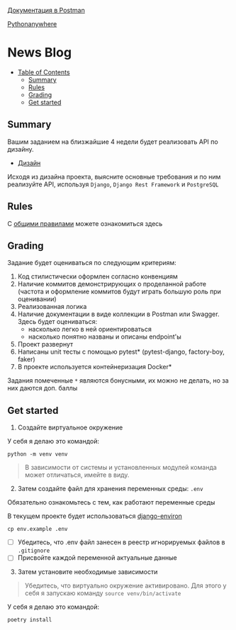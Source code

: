 [Документация в Postman](https://www.postman.com/adinai-omurbaeva/workspace/newsblogmegalab/documentation/10420266-0de44cd8-cb22-4be6-a7ce-b259d0571482?entity=folder-4400ea06-1d08-45ab-b484-1295139abff2)

[Pythonanywhere](https://adinaiomurbaeva.pythonanywhere.com)

# News Blog

- [Table of Contents](#news-blog)
  - [Summary](#summary)
  - [Rules](#rules)
  - [Grading](#grading)
  - [Get started](#get-started)


## Summary

Вашим заданием на близжайшие 4 недели будет реализовать API по дизайну.

- [Дизайн](https://www.figma.com/file/tvDHJjr7Nj1rrD3qoUs9v7/%D0%BD%D0%BE%D0%B2%D0%BE%D1%81%D1%82%D0%BD%D0%BE%D0%B9-%D0%BF%D0%BE%D1%80%D1%82%D0%B0%D0%BB?node-id=0%3A1)

Исходя из дизайна проекта, выясните основные требования и по ним реализуйте API, используя `Django`, `Django Rest Framework` и `PostgreSQL`

## Rules

С [общими правилами](/RULES.md) можете ознакомиться здесь

## Grading

Задание будет оцениваться по следующим критериям:

1. Код стилистически оформлен согласно конвенциям
2. Наличие коммитов демонстрирующих о проделанной работе (частота и оформление коммитов будут играть большую роль при оценивании)
3. Реализованная логика
4. Наличие документации в виде коллекции в Postman или Swagger. Здесь будет оцениваться:
    - насколько легко в ней ориентироваться
    - насколько понятно названы и описаны endpoint'ы
5. Проект развернут 
6. Написаны unit тесты с помощью pytest* (pytest-django, factory-boy, faker)
7. В проекте используется контейнеризация Docker*

Задания помеченные `*` являются бонусными, их можно не делать, но за них даются доп. баллы

## Get started

1) Создайте виртуальное окружение

У себя я делаю это командой:

```
python -m venv venv
```

> В зависимости от системы и установленных модулей команда может отличаться, имейте в виду.

2) Затем создайте файл для хранения переменных среды:  `.env`

Обязательно ознакомьтесь с тем, как работают переменные среды

В текущем проекте будет использоваться [django-environ](https://django-environ.readthedocs.io/en/latest/)

```
cp env.example .env
```

- [ ] Убедитесь, что .env файл занесен в реестр игнорируемых файлов в `.gitignore`
- [ ] Присвойте каждой переменной актуальные данные

3) Затем установите необходимые зависимости

> Убедитесь, что виртуально окружение активировано.
> Для этого у себя я запускаю команду `source venv/bin/activate`
 
У себя я делаю это командой:

```
poetry install
```
